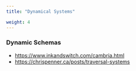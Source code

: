 ```yaml
---
title: "Dynamical Systems"

weight: 4
---
```


### Dynamic Schemas

- https://www.inkandswitch.com/cambria.html
- https://chrispenner.ca/posts/traversal-systems

